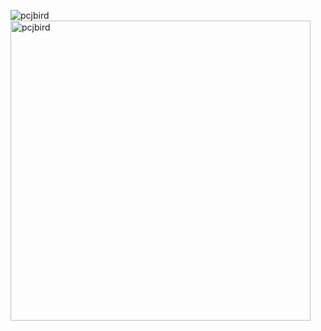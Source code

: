 
 
 <p align="center">
    <p>
      <img align="left" src="https://github-readme-stats.vercel.app/api/top-langs?username=pcjbird&show_icons=true&locale=en&layout=compact&langs_count=8&count_private=true&theme=solarized-light" alt="pcjbird"/>
    </p>
    <p>
      &nbsp;<img align="center" src="https://github-readme-stats.vercel.app/api?username=pcjbird&show_icons=true&locale=en&count_private=true&layout=compact&theme=solarized-light" alt="pcjbird" width="480"/>
    </p>
</p>
